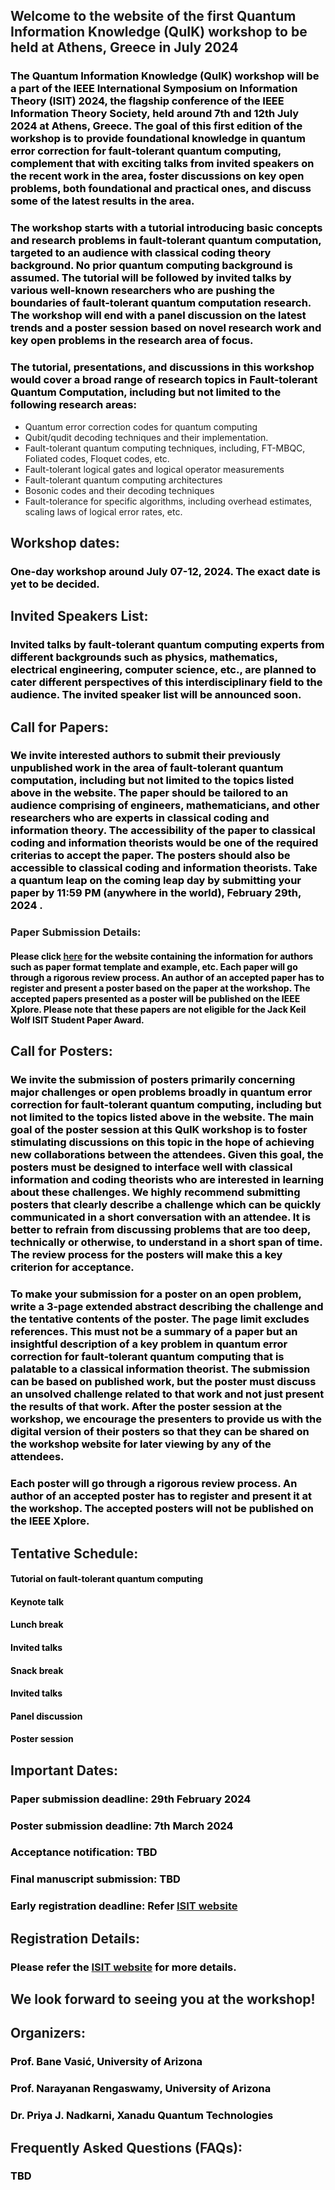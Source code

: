 ## Welcome to the website of the first Quantum Information Knowledge (QuIK) workshop to be held at Athens, Greece in July 2024
### <font color="black">The Quantum Information Knowledge (QuIK) workshop will be a part of the IEEE International Symposium on Information Theory (ISIT) 2024, the flagship conference of the IEEE Information Theory Society, held around 7th and 12th July 2024 at Athens, Greece. The goal of this first edition of the workshop is to provide foundational knowledge in quantum error correction for fault-tolerant quantum computing, complement that with exciting talks from invited speakers on the recent work in the area, foster discussions on key open problems, both foundational and practical ones, and discuss some of the latest results in the area. </font>
### <font color="black"> The workshop starts with a tutorial introducing basic concepts and research problems in fault-tolerant quantum computation, targeted to an audience with classical coding theory background. No prior quantum computing background is assumed. The tutorial will be followed by invited talks by various well-known researchers who are pushing the boundaries of fault-tolerant quantum computation research. The workshop will end with a panel discussion on the latest trends and a poster session based on novel research work and key open problems in the research area of focus.  </font>
### <font color="black"> The tutorial, presentations, and discussions in this workshop would cover a broad range of research topics in Fault-tolerant Quantum Computation, including but not limited to the following research areas:</font>
*	Quantum error correction codes for quantum computing
*	Qubit/qudit decoding techniques and their implementation.
*	Fault-tolerant quantum computing techniques, including, FT-MBQC, Foliated codes, Floquet codes, etc. 
*	Fault-tolerant logical gates and logical operator measurements
*	Fault-tolerant quantum computing architectures
*	Bosonic codes and their decoding techniques
*	Fault-tolerance for specific algorithms, including overhead estimates, scaling laws of logical error rates, etc.
<!-- end of the list -->
## Workshop dates:
### <font color="black"> One-day workshop around July 07-12, 2024. The exact date is yet to be decided. </font>
## Invited Speakers List:
### <font color="black"> Invited talks by fault-tolerant quantum computing experts from different backgrounds such as physics, mathematics, electrical engineering, computer science, etc., are planned to cater different perspectives of this interdisciplinary field to the audience. The invited speaker list will be announced soon. </font> 
## Call for Papers:
### <font color="black">We invite interested authors to submit their previously unpublished work in the area of fault-tolerant quantum computation, including but not limited to the topics listed above in the website. The paper should be tailored to an audience comprising of engineers, mathematicians, and other researchers who are experts in classical coding and information theory. The accessibility of the paper to classical coding and information theorists would be one of the required criterias to accept the paper. The posters should also be accessible to classical coding and information theorists. Take a quantum leap on the coming leap day by submitting your paper by 11:59 PM (anywhere in the world), February 29th, 2024 . </font>
### Paper Submission Details:
#### <font color="black"> Please click <a href="https://2024.ieee-isit.org/information-authors-0">here</a> for the website containing the information for authors such as paper format template and example, etc. Each paper will go through a rigorous review process. An author of an accepted paper has to register and present a poster based on the paper at the workshop. The accepted papers presented as a poster will be published on the IEEE Xplore. Please note that these papers are not eligible for the Jack Keil Wolf ISIT Student Paper Award. </font>
## Call for Posters:
### <font color="black"> We invite the submission of posters primarily concerning major challenges or open problems broadly in quantum error correction for fault-tolerant quantum computing, including but not limited to the topics listed above in the website. The main goal of the poster session at this QuIK workshop is to foster stimulating discussions on this topic in the hope of achieving new collaborations between the attendees. Given this goal, the posters must be designed to interface well with classical information and coding theorists who are interested in learning about these challenges. We highly recommend submitting posters that clearly describe a challenge which can be quickly communicated in a short conversation with an attendee. It is better to refrain from discussing problems that are too deep, technically or otherwise, to understand in a short span of time. The review process for the posters will make this a key criterion for acceptance.</font>
### <font color="black">To make your submission for a poster on an open problem, write a 3-page extended abstract describing the challenge and the tentative contents of the poster. The page limit excludes references. This must not be a summary of a paper but an insightful description of a key problem in quantum error correction for fault-tolerant quantum computing that is palatable to a classical information theorist. The submission can be based on published work, but the poster must discuss an unsolved challenge related to that work and not just present the results of that work. After the poster session at the workshop, we encourage the presenters to provide us with the digital version of their posters so that they can be shared on the workshop website for later viewing by any of the attendees.</font>
### <font color="black">Each poster will go through a rigorous review process. An author of an accepted poster has to register and present it at the workshop. The accepted posters will not be published on the IEEE Xplore. </font> 
## Tentative Schedule:
#### <font color="black"> Tutorial on fault-tolerant quantum computing </font> 
#### <font color="black"> Keynote talk </font> 
#### <font color="black"> Lunch break </font> 
#### <font color="black"> Invited talks </font> 
#### <font color="black"> Snack break </font> 
#### <font color="black"> Invited talks </font> 
#### <font color="black"> Panel discussion </font> 
#### <font color="black"> Poster session </font> 
## Important Dates:
### <font color="black"> Paper submission deadline: 29th February 2024 </font> 
### <font color="black"> Poster submission deadline: 7th March 2024 </font> 
### <font color="black"> Acceptance notification: TBD </font> 
### <font color="black"> Final manuscript submission: TBD </font> 
### <font color="black"> Early registration deadline: Refer <a href="https://2024.ieee-isit.org/workshops">ISIT website</a> </font> 
## Registration Details: 
### <font color="black"> Please refer the <a href="https://2024.ieee-isit.org/workshops">ISIT website</a> for more details. </font> 
## We look forward to seeing you at the workshop!
## Organizers:
### <font color="black"> Prof. Bane Vasić, University of Arizona </font> 
### <font color="black"> Prof. Narayanan Rengaswamy, University of Arizona </font> 
### <font color="black"> Dr. Priya J. Nadkarni, Xanadu Quantum Technologies </font> 
## Frequently Asked Questions (FAQs):
### <font color="black"> TBD </font> 
